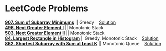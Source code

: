 # LeetCode Problems
[**907. Sum of Subarray Minimums**](https://leetcode.com/problems/largest-rectangle-in-histogram/) || Greedy &nbsp;&nbsp;&nbsp;[Solution](https://leetcode.flowerplayer.com/2019/04/12/leetcode-907-sum-of-subarray-minimums-%E8%A7%A3%E9%A2%98%E6%80%9D%E8%B7%AF%E5%88%86%E6%9E%90/)  
[**496. Next Greater Element I**](https://leetcode.com/problems/next-greater-element-i/)   ||   Monotonic Stack  
[**503. Next Greater Element II**](https://leetcode.com/problems/next-greater-element-ii/)    ||    Monotonic Stack  
[**84. Largest Rectangle in Histogram**](https://leetcode.com/problems/largest-rectangle-in-histogram/)   ||    Greedy, Monotonic Stack  &nbsp;&nbsp;&nbsp;[Solution](https://leetcode.flowerplayer.com/2019/04/16/leetcode-84-largest-rectangle-in-histogram-%E8%A7%A3%E9%A2%98%E6%80%9D%E8%B7%AF%E5%88%86%E6%9E%90/)  
[**862. Shortest Subarray with Sum at Least K**](https://leetcode.com/problems/shortest-subarray-with-sum-at-least-k/)    ||    Monotonic Queue &nbsp;&nbsp;&nbsp;[Solution](https://www.cnblogs.com/grandyang/p/11300071.html)
